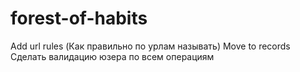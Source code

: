 # forest-of-habits

Add url rules (Как правильно по урлам называть)
Move to records
Сделать валидацию юзера по всем операциям